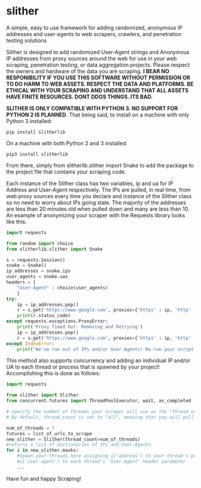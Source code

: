 # slither
A simple, easy to use framework for adding randomized, anonymous IP addresses and user-agents to web scrapers, crawlers, and penetration testing solutions

Slither is designed to add randomized User-Agent strings and Anonymous IP addresses from proxy sources around the web for use in your web scraping, penetration testing, or data aggregation projects. Please respect the owners and hardware of the data you are scraping. **I BEAR NO RESPONIBILITY IF YOU USE THIS SOFTWARE WITHOUT PERMISSION OR TO DO HARM TO WEB ASSETS. RESPECT THE DATA AND PLATFORMS. BE ETHICAL WITH YOUR SCRAPING AND UNDERSTAND THAT ALL ASSETS HAVE FINITE RESOURCES. DONT DDOS THINGS. ITS BAD.**

**SLITHER IS ONLY COMPATIBLE WITH PYTHON 3. NO SUPPORT FOR PYTHON 2 IS PLANNED**. That being said, to install on a machine with only Python 3 installed:

`pip install slitherlib`

On a machine with both Python 2 and 3 installed:

`pip3 install slitherlib`

From there, simply from slitherlib.slither import Snake to add the package to the project file that contains your scraping code.

Each instance of the Slither class has two variables, ip and ua for IP Address and User-Agent respectively. The IPs are pulled, in real time, from web proxy sources every time you declare and instance of the Slither class so no need to worry about IPs going stale. The majority of the addresses are less than 20 minutes old when pulled down and many are less than 10. An example of anonymizing your scraper with the Requests library looks like this:

```python
import requests

from random import choice
from slitherlib.slither import Snake

s = requests.Session()
snake = Snake()
ip_addresses = snake.ips
user_agents = snake.uas
headers = {
    "User-Agent" : choice(user_agents)
    }
try:
    ip = ip_addresses.pop()
    r = s.get('https://www.google.com', proxies={'https' : ip, 'http' : ip} , headers=headers)
    print(r.status_code)
except requests.exceptions.ProxyError:
    print('Proxy Timed Out. Removing and Retrying')
    ip = ip_addresses.pop()
    r = s.get('https://www.google.com', proxies={'https' : ip, 'http' : ip} , headers=headers)
except IndexError:
    print("We've run out of IPs and/or User-Agents! Re-run your script to get more!")
```

This method also supports concurrency and adding an individual IP and/or UA to each thread or process that is spawned by your project! Accomplishing this is done as follows:

```python
import requests

from slither import Slither
from concurrent.futures import ThreadPoolExecutor, wait, as_completed

# specify the number of threads your scraper will use as the "thread count".
# By default, thread_count is set to "all", meaning that you will pull down all available IP addresses and user agents. To specify a specific number, pass the number of desired items as an int to the named `thread_count` argument

num_of_threads = 7
futures = list_of_urls_to_scrape
new_slither = Slither(thread_count=num_of_threads)
#returns a list of dictionaries of IPs and User-Agents
for i in new_slither.masks:
    #spawn your threads here assigning i['address'] to your thread's proxy parameter and 
    #i['user-agent'] to each thread's 'User-Agent' header parameter
    ...
```

Have fun and happy Scraping!

